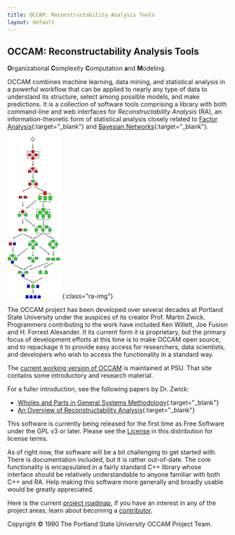 ```yaml
---
title: OCCAM: Reconstructability Analysis Tools
layout: default
---
```


## OCCAM: Reconstructability Analysis Tools
**O**rganizational **C**omplexity **C**omputation **a**nd **M**odeling.

OCCAM combines machine learning, data mining, and statistical analysis in a powerful workflow that can be applied to nearly any type of data to understand its structure, select among possible models, and make predictions. It is a collection of software tools comprising a library with both command-line and web interfaces for *Reconstructability Analysis* (RA), an information-theoretic form of statistical analysis closely related to [Factor Analysis](https://en.wikipedia.org/wiki/Factor_analysis){:target="_blank"} and [Bayesian Networks](https://en.wikipedia.org/wiki/Bayesian_network){:target="_blank"}.

![Diagram of 4 Variable Reconstructability Analysis](img/reconstructability-analysis.png){:class="ra-img"}

The OCCAM project has been developed over several decades at Portland State University under the auspices of its creator Prof. Martin Zwick. Programmers contributing to the work have included Ken Willett, Joe Fusion and H. Forrest Alexander. It its current form it is proprietary, but the primary focus of development efforts at this time is to make OCCAM open source, and to repackage it to provide easy access for researchers, data scientists, and developers who wish to access the functionality in a standard way.

The [current working version of OCCAM](https://dmm.sysc.pdx.edu) is maintained at PSU. That site contains some introductory and research material.

For a fuller introduction, see the following papers by Dr. Zwick:
* [Wholes and Parts in General Systems Methodology](https://www.pdx.edu/sites/www.pdx.edu.sysc/files/sysc_wholesg.pdf){:target="_blank"}
* [An Overview of Reconstructability Analysis](https://www.pdx.edu/sysc/sites/www.pdx.edu.sysc/files/overview.pdf){:target="_blank"}

This software is currently being released for the first time as Free Software under the GPL v3 or later. Please see the [License](license.md) in this distribution for license terms.

As of right now, the software will be a bit challenging to get started with. There is documentation included, but it is rather out-of-date. The core functionality is encapsulated in a fairly standard C++ library whose interface should be relatively understandable to anyone familiar with both C++ and RA. Help making this software more generally and broadly usable would be greatly appreciated.

Here is the current [project roadmap](roadmap.md), if you have an interest in any of the project areas, learn about becoming a [contributor](contributors/).

Copyright &copy; 1990 The Portland State University OCCAM Project Team.
